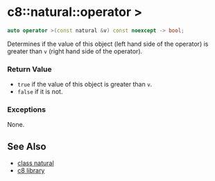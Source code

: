 # c8::natural::operator > #

```cpp
auto operator >(const natural &v) const noexcept -> bool;
```

Determines if the value of this object (left hand side of the operator) is greater than `v` (right hand side of the operator).

### Return Value ###

* `true` if the value of this object is greater than `v`.
* `false` if it is not.

### Exceptions ###

None.

## See Also ##

* [class natural](c8_natural)
* [c8 library](c8)

